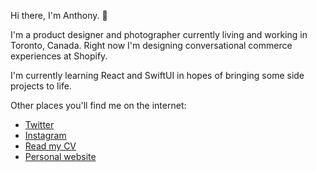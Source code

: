 Hi there, I'm Anthony. 👋

I'm a product designer and photographer currently living and working in Toronto, Canada. Right now I'm designing conversational commerce experiences at Shopify.

I'm currently learning React and SwiftUI in hopes of bringing some side projects to life.

Other places you'll find me on the internet:

- [Twitter](https://www.twitter.com/anthonymenecola)
- [Instagram](https://www.instagram.com/anthonymenecola)
- [Read my CV](https://read.cv/anthonymenecola)
- [Personal website](https://www.anthonymenecola.com)


<!--
**anthonymenecola/anthonymenecola** is a ✨ _special_ ✨ repository because its `README.md` (this file) appears on your GitHub profile.

Here are some ideas to get you started:

- 🔭 I’m currently working on ...
- 🌱 I’m currently learning ...
- 👯 I’m looking to collaborate on ...
- 🤔 I’m looking for help with ...
- 💬 Ask me about ...
- 📫 How to reach me: ...
- 😄 Pronouns: ...
- ⚡ Fun fact: ...
-->
